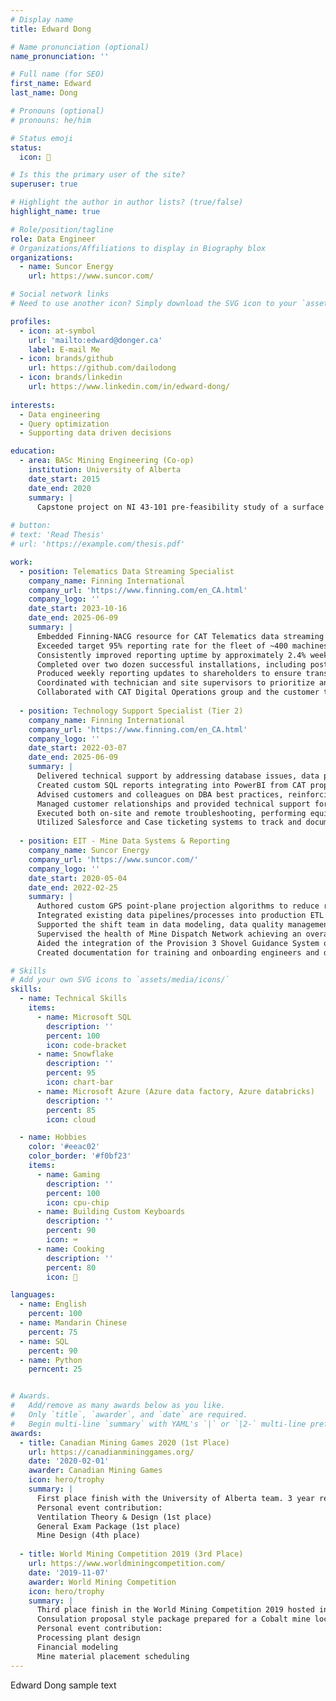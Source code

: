```yaml
---
# Display name
title: Edward Dong

# Name pronunciation (optional)
name_pronunciation: ''

# Full name (for SEO)
first_name: Edward
last_name: Dong

# Pronouns (optional)
# pronouns: he/him

# Status emoji
status:
  icon: 🚀

# Is this the primary user of the site?
superuser: true

# Highlight the author in author lists? (true/false)
highlight_name: true

# Role/position/tagline
role: Data Engineer
# Organizations/Affiliations to display in Biography blox
organizations:
  - name: Suncor Energy
    url: https://www.suncor.com/

# Social network links
# Need to use another icon? Simply download the SVG icon to your `assets/media/icons/` folder.

profiles:
  - icon: at-symbol
    url: 'mailto:edward@donger.ca'
    label: E-mail Me
  - icon: brands/github
    url: https://github.com/dailodong
  - icon: brands/linkedin
    url: https://www.linkedin.com/in/edward-dong/
    
interests:
  - Data engineering
  - Query optimization
  - Supporting data driven decisions

education:
  - area: BASc Mining Engineering (Co-op)
    institution: University of Alberta
    date_start: 2015
    date_end: 2020
    summary: |
      Capstone project on NI 43-101 pre-feasibility study of a surface iron mine in Western Australia
    
# button:
# text: 'Read Thesis'
# url: 'https://example.com/thesis.pdf'

work:
  - position: Telematics Data Streaming Specialist
    company_name: Finning International
    company_url: 'https://www.finning.com/en_CA.html'
    company_logo: ''
    date_start: 2023-10-16
    date_end: 2025-06-09
    summary: |
      Embedded Finning-NACG resource for CAT Telematics data streaming uptime, analytics, troubleshooting.
      Exceeded target 95% reporting rate for the fleet of ~400 machines (increase of several percentage points over duration of contract).
      Consistently improved reporting uptime by approximately 2.4% week on week through proactive monitoring and maintenance.
      Completed over two dozen successful installations, including post-commissioning software verification to ensure operational readiness.
      Produced weekly reporting updates to shareholders to ensure transparency and commitment on high priority items.
      Coordinated with technician and site supervisors to prioritize and complete troubleshooting for non-reporting machines.
      Collaborated with CAT Digital Operations group and the customer to navigate software development timelines.
    
  - position: Technology Support Specialist (Tier 2)
    company_name: Finning International
    company_url: 'https://www.finning.com/en_CA.html'
    company_logo: ''
    date_start: 2022-03-07
    date_end: 2025-06-09
    summary: |
      Delivered technical support by addressing database issues, data processing requests, and network troubleshooting, leveraging IT support experience.
      Created custom SQL reports integrating into PowerBI from CAT proprietary format (MS SQL, XML).
      Advised customers and colleagues on DBA best practices, reinforcing effective hardware and software troubleshooting
      Managed customer relationships and provided technical support for CAT MineStar suite, ensuring consistent performance of end-user devices.
      Executed both on-site and remote troubleshooting, performing equipment upgrades, repairs, and servicing to support timely resolution. 
      Utilized Salesforce and Case ticketing systems to track and document IT issues, ensuring clear communication and efficient resolution.
    
  - position: EIT - Mine Data Systems & Reporting
    company_name: Suncor Energy
    company_url: 'https://www.suncor.com/'
    company_logo: ''
    date_start: 2020-05-04
    date_end: 2022-02-25
    summary: |
      Authored custom GPS point-plane projection algorithms to reduce runtime of ETL processes by ~90% and merged with short range plan to provide accurate data driven business value (MS SQL and SSIS).
      Integrated existing data pipelines/processes into production ETL (MS SQL and SSIS).
      Supported the shift team in data modeling, data quality management, and business logic translation to identify poor operations performers resulting in a 2 year highest achieving shift.
      Supervised the health of Mine Dispatch Network achieving an overall system availability > 99.8% in 2020.
      Aided the integration of the Provision 3 Shovel Guidance System onto mine operations equipment and continue to provide ongoing real-time technical support.
      Created documentation for training and onboarding engineers and dispatchers for MMS Dispatch 6 and Provision 3.

# Skills
# Add your own SVG icons to `assets/media/icons/`
skills:
  - name: Technical Skills
    items:
      - name: Microsoft SQL
        description: ''
        percent: 100
        icon: code-bracket
      - name: Snowflake
        description: ''
        percent: 95
        icon: chart-bar
      - name: Microsoft Azure (Azure data factory, Azure databricks)
        description: ''
        percent: 85
        icon: cloud

  - name: Hobbies
    color: '#eeac02'
    color_border: '#f0bf23'
    items:
      - name: Gaming
        description: ''
        percent: 100
        icon: cpu-chip
      - name: Building Custom Keyboards
        description: ''
        percent: 90
        icon: ⌨️
      - name: Cooking
        description: ''
        percent: 80
        icon: 🍳

languages:
  - name: English
    percent: 100
  - name: Mandarin Chinese
    percent: 75
  - name: SQL
    percent: 90
  - name: Python
    perncent: 25


# Awards.
#   Add/remove as many awards below as you like.
#   Only `title`, `awarder`, and `date` are required.
#   Begin multi-line `summary` with YAML's `|` or `|2-` multi-line prefix and indent 2 spaces below.
awards:
  - title: Canadian Mining Games 2020 (1st Place)
    url: https://canadianmininggames.org/
    date: '2020-02-01'
    awarder: Canadian Mining Games
    icon: hero/trophy
    summary: |
      First place finish with the University of Alberta team. 3 year reigning champions. Hosted in Halifax, Nova Scotia.
      Personal event contribution:
      Ventilation Theory & Design (1st place)
      General Exam Package (1st place)
      Mine Design (4th place)
  
  - title: World Mining Competition 2019 (3rd Place)
    url: https://www.worldminingcompetition.com/
    date: '2019-11-07'
    awarder: World Mining Competition
    icon: hero/trophy
    summary: |
      Third place finish in the World Mining Competition 2019 hosted in Saskatoon, SK.
      Consulation proposal style package prepared for a Cobalt mine located in the DRC.
      Personal event contribution:
      Processing plant design
      Financial modeling
      Mine material placement scheduling
---
```


Edward Dong sample text

